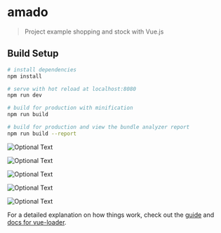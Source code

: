 # amado

> Project example shopping and stock with Vue.js 

## Build Setup

``` bash
# install dependencies
npm install

# serve with hot reload at localhost:8080
npm run dev

# build for production with minification
npm run build

# build for production and view the bundle analyzer report
npm run build --report
```




![Optional Text](../amado/screenshot/ss1.png)

![Optional Text](../amado/screenshot/ss2.png)

![Optional Text](../amado/screenshot/ss3.png)

![Optional Text](../amado/screenshot/ss4.png)

![Optional Text](../amado/screenshot/ss5.png)

For a detailed explanation on how things work, check out the [guide](http://vuejs-templates.github.io/webpack/) and [docs for vue-loader](http://vuejs.github.io/vue-loader).
